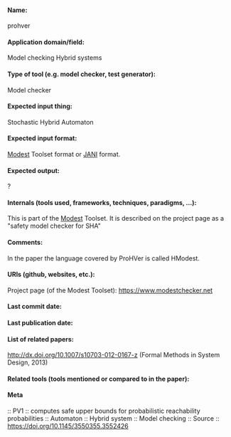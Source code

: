 #### Name:
prohver

#### Application domain/field:
Model checking
Hybrid systems

#### Type of tool (e.g. model checker, test generator):
Model checker

#### Expected input thing:
Stochastic Hybrid Automaton

#### Expected input format:
[Modest](../Frameworks/Modest.md) Toolset format or [JANI](../../Formats/JANI.md) format.

#### Expected output:
?

#### Internals (tools used, frameworks, techniques, paradigms, ...):
This is part of the [Modest](../Frameworks/Modest.md) Toolset. It is described on the project page as a "safety model checker for SHA"

#### Comments:
In the paper the language covered by ProHVer is called HModest.

#### URIs (github, websites, etc.):
Project page (of the Modest Toolset): https://www.modestchecker.net

#### Last commit date:

#### Last publication date:

#### List of related papers:
http://dx.doi.org/10.1007/s10703-012-0167-z (Formal Methods in System Design, 2013)

#### Related tools (tools mentioned or compared to in the paper):

#### Meta
:: PV1 :: computes safe upper bounds for probabilistic reachability probabilities
:: Automaton
:: Hybrid system
:: Model checking
:: Source :: https://doi.org/10.1145/3550355.3552426
